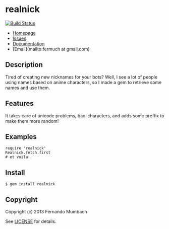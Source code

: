 # realnick
[![Build Status](https://travis-ci.org/fermuch/realnick.png?branch=master)](https://travis-ci.org/fermuch/realnick)

* [Homepage](https://github.com/fermuch/realnick#readme)
* [Issues](https://github.com/fermuch/realnick/issues)
* [Documentation](http://rubydoc.info/github/fermuch/realnick/master/frames)
* [Email](mailto:fermuch at gmail.com)

## Description

Tired of creating new nicknames for your bots? Well, I see a lot of people using names based on anime characters, so I made a gem to retrieve some names and use them.

## Features

It takes care of unicode problems, bad-characters, and adds some preffix to make them more random!

## Examples

    require 'realnick'
    Realnick.fetch.first
    # et voila!

## Install

    $ gem install realnick

## Copyright

Copyright (c) 2013 Fernando Mumbach

See [LICENSE](LICENSE.txt) for details.
